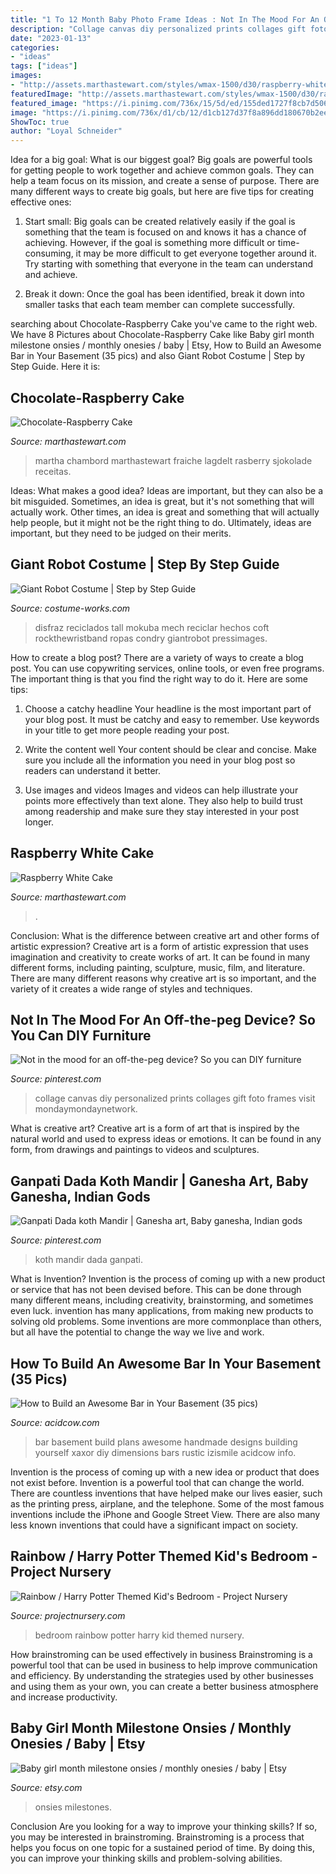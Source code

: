 ```yaml
---
title: "1 To 12 Month Baby Photo Frame Ideas : Not In The Mood For An Off-the-peg Device? So You Can Diy Furniture"
description: "Collage canvas diy personalized prints collages gift foto frames visit mondaymondaynetwork"
date: "2023-01-13"
categories:
- "ideas"
tags: ["ideas"]
images:
- "http://assets.marthastewart.com/styles/wmax-1500/d30/raspberry-white-cake-mld108100/raspberry-white-cake-mld108100_sq.jpg?itok=6QXN3p1c"
featuredImage: "http://assets.marthastewart.com/styles/wmax-1500/d30/raspberry-white-cake-mld108100/raspberry-white-cake-mld108100_sq.jpg?itok=6QXN3p1c"
featured_image: "https://i.pinimg.com/736x/15/5d/ed/155ded1727f8cb7d5066560e1011878e.jpg"
image: "https://i.pinimg.com/736x/d1/cb/12/d1cb127d37f8a896dd180670b2ee7399.jpg"
ShowToc: true
author: "Loyal Schneider"
---
```



Idea for a big goal: What is our biggest goal?
Big goals are powerful tools for getting people to work together and achieve common goals. They can help a team focus on its mission, and create a sense of purpose. 
There are many different ways to create big goals, but here are five tips for creating effective ones: 

1. Start small: Big goals can be created relatively easily if the goal is something that the team is focused on and knows it has a chance of achieving. However, if the goal is something more difficult or time-consuming, it may be more difficult to get everyone together around it. Try starting with something that everyone in the team can understand and achieve. 

2. Break it down: Once the goal has been identified, break it down into smaller tasks that each team member can complete successfully.

	

		
searching about Chocolate-Raspberry Cake you've came to the right web. We have 8 Pictures about Chocolate-Raspberry Cake like Baby girl month milestone onsies / monthly onesies / baby | Etsy, How to Build an Awesome Bar in Your Basement (35 pics) and also Giant Robot Costume | Step by Step Guide. Here it is:
		
    
## Chocolate-Raspberry Cake

<img loading=lazy src="http://assets.marthastewart.com/styles/wmax-1500/d32/chocolate-layer-cake-024-d112571/chocolate-layer-cake-024-d112571_horiz.jpg?itok=HebP7le9" onerror="this.onerror=null;this.src='https://tse4.mm.bing.net/th?id=OIP.2p1gRFzVkjvFiGgMbSZwfwHaEL&amp;pid=15.1';" alt="Chocolate-Raspberry Cake">

_Source: marthastewart.com_

>martha chambord marthastewart fraiche lagdelt rasberry sjokolade receitas. 

	

Ideas: What makes a good idea?
Ideas are important, but they can also be a bit misguided. Sometimes, an idea is great, but it's not something that will actually work. Other times, an idea is great and something that will actually help people, but it might not be the right thing to do. Ultimately, ideas are important, but they need to be judged on their merits.

    
## Giant Robot Costume | Step By Step Guide

<img loading=lazy src="https://photos.costume-works.com/full/giant_robot.jpg" onerror="this.onerror=null;this.src='https://tse3.mm.bing.net/th?id=OIP.jScDw19-q0WY1XWECeJ-wgHaJ3&amp;pid=15.1';" alt="Giant Robot Costume | Step by Step Guide">

_Source: costume-works.com_

>disfraz reciclados tall mokuba mech reciclar hechos coft rockthewristband ropas condry giantrobot pressimages. 

	

How to create a blog post?
There are a variety of ways to create a blog post. You can use copywriting services, online tools, or even free programs. The important thing is that you find the right way to do it. Here are some tips:
1. Choose a catchy headline
Your headline is the most important part of your blog post. It must be catchy and easy to remember. Use keywords in your title to get more people reading your post.

2. Write the content well
Your content should be clear and concise. Make sure you include all the information you need in your blog post so readers can understand it better.

3. Use images and videos
Images and videos can help illustrate your points more effectively than text alone. They also help to build trust among readership and make sure they stay interested in your post longer.


    
## Raspberry White Cake

<img loading=lazy src="http://assets.marthastewart.com/styles/wmax-1500/d30/raspberry-white-cake-mld108100/raspberry-white-cake-mld108100_sq.jpg?itok=6QXN3p1c" onerror="this.onerror=null;this.src='https://tse2.mm.bing.net/th?id=OIP.XvNpgsaeI9Gk2ubXIrCmSgHaHa&amp;pid=15.1';" alt="Raspberry White Cake">

_Source: marthastewart.com_

>. 

	

Conclusion: What is the difference between creative art and other forms of artistic expression?
Creative art is a form of artistic expression that uses imagination and creativity to create works of art. It can be found in many different forms, including painting, sculpture, music, film, and literature. There are many different reasons why creative art is so important, and the variety of it creates a wide range of styles and techniques.

    
## Not In The Mood For An Off-the-peg Device? So You Can DIY Furniture

<img loading=lazy src="https://i.pinimg.com/736x/d1/cb/12/d1cb127d37f8a896dd180670b2ee7399.jpg" onerror="this.onerror=null;this.src='https://tse4.mm.bing.net/th?id=OIP.thKsta2YcG7oTR7XRzfQBgHaKm&amp;pid=15.1';" alt="Not in the mood for an off-the-peg device? So you can DIY furniture">

_Source: pinterest.com_

>collage canvas diy personalized prints collages gift foto frames visit mondaymondaynetwork. 

	

What is creative art?
Creative art is a form of art that is inspired by the natural world and used to express ideas or emotions. It can be found in any form, from drawings and paintings to videos and sculptures.

    
## Ganpati Dada Koth Mandir | Ganesha Art, Baby Ganesha, Indian Gods

<img loading=lazy src="https://i.pinimg.com/736x/15/5d/ed/155ded1727f8cb7d5066560e1011878e.jpg" onerror="this.onerror=null;this.src='https://tse1.mm.bing.net/th?id=OIP.ir1HYFHCFhvRHyhfswPRFQHaKI&amp;pid=15.1';" alt="Ganpati Dada koth Mandir | Ganesha art, Baby ganesha, Indian gods">

_Source: pinterest.com_

>koth mandir dada ganpati. 

	

What is Invention?
Invention is the process of coming up with a new product or service that has not been devised before. This can be done through many different means, including creativity, brainstorming, and sometimes even luck. invention has many applications, from making new products to solving old problems. Some inventions are more commonplace than others, but all have the potential to change the way we live and work.

    
## How To Build An Awesome Bar In Your Basement (35 Pics)

<img loading=lazy src="https://cdn.acidcow.com/pics/20100920/awesome_bar_10.jpg" onerror="this.onerror=null;this.src='https://tse2.mm.bing.net/th?id=OIP.gNdq8_wesQI5bPXg63gCVwHaFi&amp;pid=15.1';" alt="How to Build an Awesome Bar in Your Basement (35 pics)">

_Source: acidcow.com_

>bar basement build plans awesome handmade designs building yourself xaxor diy dimensions bars rustic izismile acidcow info. 

	

Invention is the process of coming up with a new idea or product that does not exist before. Invention is a powerful tool that can change the world. There are countless inventions that have helped make our lives easier, such as the printing press, airplane, and the telephone. Some of the most famous inventions include the iPhone and Google Street View. There are also many less known inventions that could have a significant impact on society.

    
## Rainbow / Harry Potter Themed Kid&#039;s Bedroom - Project Nursery

<img loading=lazy src="https://projectnursery.com/wp-content/uploads/2016/07/ari-room-5.jpg" onerror="this.onerror=null;this.src='https://tse1.mm.bing.net/th?id=OIP.ttzEVJ5G-J8ytk5RMEt_wQHaLH&amp;pid=15.1';" alt="Rainbow / Harry Potter Themed Kid&#039;s Bedroom - Project Nursery">

_Source: projectnursery.com_

>bedroom rainbow potter harry kid themed nursery. 

	

How brainstroming can be used effectively in business
Brainstroming is a powerful tool that can be used in business to help improve communication and efficiency. By understanding the strategies used by other businesses and using them as your own, you can create a better business atmosphere and increase productivity.

    
## Baby Girl Month Milestone Onsies / Monthly Onesies / Baby | Etsy

<img loading=lazy src="https://i.etsystatic.com/14983752/r/il/8995de/1544562497/il_794xN.1544562497_brw0.jpg" onerror="this.onerror=null;this.src='https://tse2.mm.bing.net/th?id=OIP.y4ABuVNB-aqxy8MpvL72EAHaKv&amp;pid=15.1';" alt="Baby girl month milestone onsies / monthly onesies / baby | Etsy">

_Source: etsy.com_

>onsies milestones. 

	

Conclusion
Are you looking for a way to improve your thinking skills? If so, you may be interested in brainstroming. Brainstroming is a process that helps you focus on one topic for a sustained period of time. By doing this, you can improve your thinking skills and problem-solving abilities.

